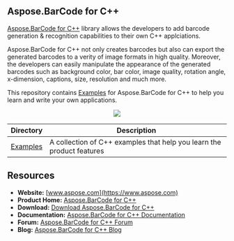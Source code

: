 ## Aspose.BarCode for C++

[Aspose.BarCode for C++](https://products.aspose.com/barcode/cpp) library allows the developers to add barcode generation & recognition capabilities to their own C++ applciations.

Aspose.BarCode for C++ not only creates barcodes but also can export the generated barcodes to a verity of image formats in high quality. Moreover, the developers can easily manipulate the appearance of the generated barcodes such as background color, bar color, image quality, rotation angle, x-dimension, captions, size, resolution and much more.

This repository contains [Examples](Examples) for Aspose.BarCode for C++ to help you learn and write your own applications.

<p align="center">
<a title="Download complete Aspose.BarCode for C++ source code" href="https://github.com/aspose-email/Aspose.Email-for-.NET/archive/master.zip">
	<img src="https://raw.github.com/AsposeExamples/java-examples-dashboard/master/images/downloadZip-Button-Large.png" />
  </a>
</p>

Directory | Description
--------- | -----------
[Examples](Examples)  | A collection of C++ examples that help you learn the product features


## Resources

+ **Website:** [www.aspose.com](https://www.aspose.com)
+ **Product Home:** [Aspose.BarCode for C++](https://products.aspose.com/barcode/cpp)
+ **Download:** [Download Aspose.BarCode for C++](https://downloads.aspose.com/barcode/cpp)
+ **Documentation:** [Aspose.BarCode for C++ Documentation](https://docs.aspose.com/display/barcodecpp/Home)
+ **Forum:** [Aspose.BarCode for C++ Forum](https://forum.aspose.com/c/barcode)
+ **Blog:** [Aspose.BarCode for C++ Blog](https://blog.aspose.com/category/aspose-products/aspose-barcode-product-family/)